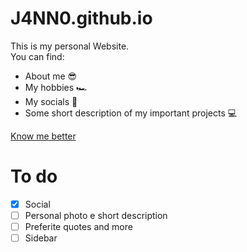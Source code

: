 # J4NN0.github.io

This is my personal Website.  
You can find:
- About me 😎
- My hobbies 🏎
- My socials 👥
- Some short description of my important projects 💻

[Know me better](https://j4nn0.github.io.)

# To do

- [X] Social
- [ ] Personal photo e short description
- [ ] Preferite quotes and more
- [ ] Sidebar
